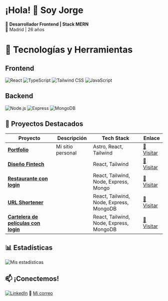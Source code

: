 # ¡Hola! 👋 Soy Jorge

🚀 **Desarrollador Frontend | Stack MERN**  
📍 Madrid | 26 años

# 🔧 Tecnologías y Herramientas
## Frontend
![React](https://img.shields.io/badge/React-61DAFB?logo=react&logoColor=black)
![TypeScript](https://img.shields.io/badge/TypeScript-3178C6?logo=typescript&logoColor=white)
![Tailwind CSS](https://img.shields.io/badge/Tailwind_CSS-06B6D4?logo=tailwind-css&logoColor=black)
![JavaScript](https://img.shields.io/badge/JavaScript-F7DF1E?logo=javascript&logoColor=black)

## Backend
![Node.js](https://img.shields.io/badge/Node.js-339933?logo=node.js&logoColor=white)
![Express](https://img.shields.io/badge/Express-000000?logo=express&logoColor=white)
![MongoDB](https://img.shields.io/badge/MongoDB-47A248?logo=mongodb&logoColor=white)

## 🌟 Proyectos Destacados
| Proyecto | Descripción | Tech Stack | Enlace |
|----------|-------------|------------|------|
| **[Portfolio](https://github.com/Jorge-coder02/portfolio)** | Mi sitio personal | Astro, React, Tailwind | [🔗 Visitar](https://jorgepersonal.netlify.app/) |
| **[Diseño Fintech](https://github.com/Jorge-coder02/fintech)** |  | React, Tailwind | [🔗 Visitar](https://growbit.netlify.app/) |
| **[Restaurante con login](https://github.com/Jorge-coder02/restaurante)** |  | React, Tailwind, Node, Express, Mongo | [🔗 Visitar](https://restauranteesp.netlify.app/) |
| **[URL Shortener](https://github.com/Jorge-coder02/short-url-backend)** |  | React, Tailwind, Node, Express, MongoDB | [🔗 Visitar](https://short-url-frontend-khaki.vercel.app/) |
| **[Cartelera de películas con login](https://github.com/Jorge-coder02/devflix-frontend)** |  | React, Tailwind, Node, Express, MongoDB | [🔗 Visitar](https://devflixcinema.netlify.app/) |

## 📊 Estadísticas
![Mis estadísticas](https://github-readme-stats.vercel.app/api?username=Jorge-coder02&show_icons=true&theme=radical)

## 📫 ¡Conectemos!
[![LinkedIn](https://img.shields.io/badge/LinkedIn-0A66C2?logo=linkedin&logoColor=white)](https://www.linkedin.com/in/jorge-p%C3%A9rez-aceituno-554833248/)
📧 [Mi correo](mailto:jorgitenis@hotmail.es)
